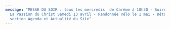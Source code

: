 ```yaml
---
message: "MESSE DU SOIR : tous les mercredis  de Carême à 18h30 - Soirée Cinéma
  La Passion du Christ Samedi 13 avril - Randonnée Vélo le 1 mai - Détail
  section Agenda et Actualité du Site"
---
```


